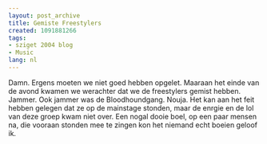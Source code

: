 ```yaml
---
layout: post_archive
title: Gemiste Freestylers
created: 1091881266
tags:
- sziget 2004 blog
- Music
lang: nl
---
```

Damn. Ergens moeten we niet goed hebben opgelet. Maaraan het einde van de avond kwamen we werachter dat we de freestylers gemist hebben. Jammer. Ook jammer was de Bloodhoundgang. Nouja. Het kan aan het feit hebben gelegen dat ze op de mainstage stonden, maar de enrgie en de lol van deze groep kwam niet over. Een nogal dooie boel, op een paar mensen na, die vooraan stonden mee te zingen kon het niemand echt boeien geloof ik.
